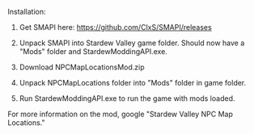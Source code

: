 Installation:

1. Get SMAPI here: https://github.com/ClxS/SMAPI/releases

2. Unpack SMAPI into Stardew Valley game folder. Should now have a "Mods" folder and StardewModdingAPI.exe.

3. Download NPCMapLocationsMod.zip

3. Unpack NPCMapLocations folder into "Mods" folder in game folder.

4. Run StardewModdingAPI.exe to run the game with mods loaded.


For more information on the mod, google "Stardew Valley NPC Map Locations."